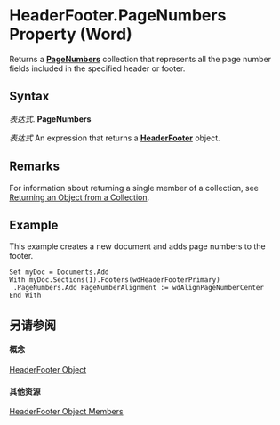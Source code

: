 
# HeaderFooter.PageNumbers Property (Word)

Returns a  **[PageNumbers](9090f96e-d898-ace6-35fa-f6e59c527ea2.md)** collection that represents all the page number fields included in the specified header or footer.


## Syntax

 _表达式_. **PageNumbers**

 _表达式_ An expression that returns a **[HeaderFooter](3f2f926a-9220-5536-80ed-af63d2feb016.md)** object.


## Remarks

For information about returning a single member of a collection, see [Returning an Object from a Collection](28f76384-f495-9640-a7c8-10ada3fac727.md).


## Example

This example creates a new document and adds page numbers to the footer.


```
Set myDoc = Documents.Add 
With myDoc.Sections(1).Footers(wdHeaderFooterPrimary) 
 .PageNumbers.Add PageNumberAlignment := wdAlignPageNumberCenter 
End With
```


## 另请参阅


#### 概念


[HeaderFooter Object](3f2f926a-9220-5536-80ed-af63d2feb016.md)
#### 其他资源


[HeaderFooter Object Members](http://msdn.microsoft.com/library/400647fc-cf49-a468-850f-f94a054552c0%28Office.15%29.aspx)